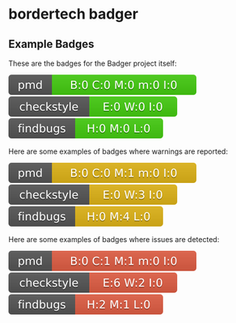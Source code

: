 # bordertech badger

## Example Badges

These are the badges for the Badger project itself:

![PMD badge](badges/pmd.svg)
![Checkstyle](badges/checkstyle-result.svg)
![Findbugs](badges/findbugsXml.svg)

Here are some examples of badges where warnings are reported:

![PMD badge](badges/pmd-warn.svg)
![Checkstyle](badges/checkstyle-result-warn.svg)
![Findbugs](badges/findbugsXml-warn.svg)

Here are some examples of badges where issues are detected:

![PMD badge](badges/pmd-issues.svg)
![Checkstyle](badges/checkstyle-result-issues.svg)
![Findbugs](badges/findbugsXml-issues.svg)
